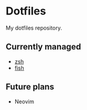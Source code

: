 # Dotfiles

My dotfiles repository.

## Currently managed

*   [zsh](./.zshrc)
*   [fish](./fish/)

## Future plans

*   Neovim
